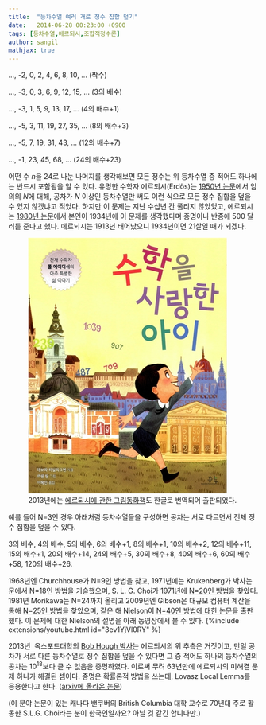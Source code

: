 ```yaml
---
title:  "등차수열 여러 개로 정수 집합 덮기"
date:   2014-06-28 00:23:00 +0900
tags: [등차수열,에르되시,조합적정수론]
author: sangil
mathjax: true
---
```

..., -2, 0, 2, 4, 6, 8, 10, ... (짝수)

..., -3, 0, 3, 6, 9, 12, 15, ... (3의 배수)

..., -3, 1, 5, 9, 13, 17, ... (4의 배수+1)

..., -5, 3, 11, 19, 27, 35, ... (8의 배수+3)

..., -5, 7, 19, 31, 43, ... (12의 배수+7)

..., -1, 23, 45, 68, ... (24의 배수+23)

어떤 수 $n$을 24로 나눈 나머지를 생각해보면 모든 정수는 위 등차수열 중 적어도 하나에는 반드시 포함됨을 알 수 있다. 유명한 수학자 에르되시(Erdős)는 [1950년 논문](https://www.renyi.hu/~p_erdos/1950-07.pdf)에서 임의의 $N$에 대해, 공차가 $N$ 이상인 등차수열만 써도 이런 식으로 모든 정수 집합을 덮을 수 있지 않겠냐고 적었다. 하지만 이 문제는 지난 수십년 간 풀리지 않았었고, 에르되시는 [1980년 논문](https://www.renyi.hu/~p_erdos/1980-03.pdf)에서 본인이 1934년에 이 문제를 생각했다며 증명이나 반증에 500 달러를 준다고 했다. 에르되시는 1913년 태어났으니 1934년이면 21살일 때가 되겠다.


<figure>
<img src="/assets/images/erdos.jpeg" alt="에르되시" />
<figcaption>2013년에는 <a href="https://www.aladin.co.kr/m/museditemall.aspx?ItemId=29202555&TabType=3">에르되시에 관한 그림동화책</a>도 한글로 번역되어 출판되었다.</figcaption>
</figure>

예를 들어 N=3인 경우 아래처럼 등차수열들을 구성하면 공차는 서로 다르면서 전체 정수 집합을 덮을 수 있다.

3의 배수, 4의 배수, 5의 배수, 6의 배수+1, 8의 배수+1, 10의 배수+2, 12의 배수+11, 15의 배수+1, 20의 배수+14, 24의 배수+5, 30의 배수+8, 40의 배수+6, 60의 배수+58, 120의 배수+26.

1968년엔 Churchhouse가 N=9인 방법을 찾고, 1971년에는 Krukenberg가 박사논문에서 N=18인 방법을 기술했으며, S. L. G. Choi가 1971년에 [N=20인 방법](http://www.ams.org/journals/mcom/1971-25-116/S0025-5718-1971-0297692-7/)을 찾았다. 1981년 Morikawa는 N=24까지 올리고 2009년엔 Gibson은 대규모 컴퓨터 계산을 통해 [N=25인 방법](http://www.ams.org/journals/mcom/2009-78-266/S0025-5718-08-02154-6/)을 찾았으며, 같은 해 Nielson이 [N=40인 방법에 대한 논문](http://www.sciencedirect.com/science/article/pii/S0022314X08002199)을 출판했다. 이 문제에 대한 Nielson의 설명을 아래 동영상에서 볼 수 있다.
{%include extensions/youtube.html id="3ev1YjVl0RY" %}

2013년  옥스포드대학의 [Bob Hough 박사](http://www.maths.ox.ac.uk/contact/details/hough)는 에르되시의 위 추측은 거짓이고, 만일 공차가 서로 다른 등차수열로 정수 집합을 덮을 수 있다면 그 중 적어도 하나의 등차수열의 공차는 $10^{18}$보다 클 수 없음을 증명하였다. 이로써 무려 63년만에 에르되시의 미해결 문제 하나가 해결된 셈이다. 증명은 확률론적 방법을 쓰는데, Lovasz Local Lemma를 응용한다고 한다. ([arxiv에 올라온 논문](http://arxiv.org/abs/1307.0874))

(이 분야 논문이 있는 캐나다 밴쿠버의 British Columbia 대학 교수로 70년대 주로 활동한 S.L.G. Choi라는 분이 한국인일까요? 아닐 것 같긴 합니다만.)

